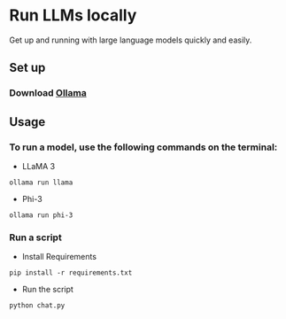 # Run LLMs locally

Get up and running with large language models quickly and easily.

## Set up
### Download [Ollama]([https://github.com/ollama/ollama/blob/main/README.md](https://ollama.com/))


## Usage
### To run a model, use the following commands on the terminal:
* LLaMA 3
```
ollama run llama
```
* Phi-3
```
ollama run phi-3
```
### Run a script
* Install Requirements
```
pip install -r requirements.txt
```
* Run the script
```
python chat.py
```

